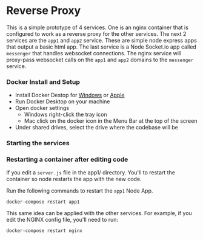 # Reverse Proxy 
This is a simple prototype of 4 services.  One is an nginx container that is configured to work as a reverse proxy for the other services.  The next 2 services are the `app1` and `app2` service.  These are simple node express apps that output a basic html app.  The last service is a Node Socket.io app called `messenger` that handles websocket connections.  The nginx service will proxy-pass websocket calls on the `app1` and `app2` domains to the `messenger` service.

### Docker Install and Setup ###
- Install Docker Destop for [Windows](https://hub.docker.com/editions/community/docker-ce-desktop-windows) or [Apple](https://hub.docker.com/editions/community/docker-ce-desktop-mac)
- Run Docker Desktop on your machine
- Open docker settings 
    - Windows right-click the tray icon
    - Mac click on the docker icon in the Menu Bar at the top of the screen
- Under shared drives, select the drive where the codebase will be

### Starting the services ###


### Restarting a container after editing code ###

If you edit a `server.js` file in the app1/ directory. You'll to restart the container so node restarts the app with the new code.

Run the following commands to restart the `app1` Node App.
```
docker-compose restart app1
```

This same idea can be applied with the other services.  For example, if you edit the NGINX config file, you'll need to run:
```
docker-compose restart nginx
```
